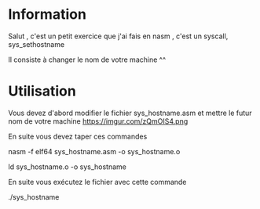 # Information

Salut ,  c'est un petit exercice que j'ai fais en  nasm  , c'est un syscall, sys_sethostname

Il consiste à   changer le nom de votre machine ^^

# Utilisation

Vous devez  d'abord  modifier  le fichier  sys_hostname.asm
et mettre le futur nom de votre machine
https://imgur.com/zQmOIS4.png

En suite vous devez taper ces commandes

nasm -f elf64 sys_hostname.asm -o sys_hostname.o

ld sys_hostname.o -o sys_hostname

En suite vous exécutez le fichier avec cette commande

./sys_hostname

